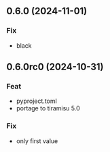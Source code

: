 ## 0.6.0 (2024-11-01)

### Fix

- black

## 0.6.0rc0 (2024-10-31)

### Feat

- pyproject.toml
- portage to tiramisu 5.0

### Fix

- only first value
